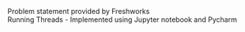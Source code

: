 Problem statement provided by Freshworks<br/>
Running Threads - Implemented using Jupyter notebook and Pycharm
